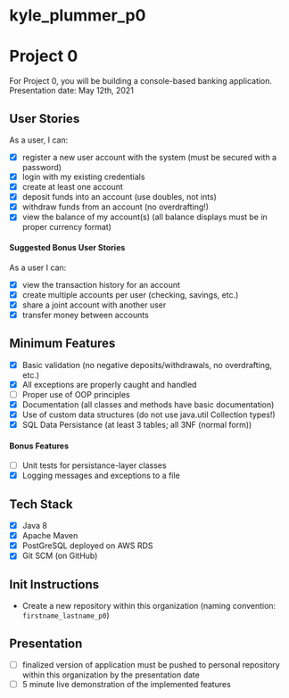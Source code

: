 # kyle_plummer_p0

# Project 0
For Project 0, you will be building a console-based banking application. Presentation date: May 12th, 2021
## User Stories
As a user, I can:
- [x] register a new user account with the system (must be secured with a password)
- [x] login with my existing credentials
- [x] create at least one account
- [x] deposit funds into an account (use doubles, not ints)
- [x] withdraw funds from an account (no overdrafting!)
- [x] view the balance of my account(s) (all balance displays must be in proper currency format)
#### Suggested Bonus User Stories
As a user I can:
- [x] view the transaction history for an account
- [x] create multiple accounts per user (checking, savings, etc.)
- [x] share a joint account with another user
- [x] transfer money between accounts
## Minimum Features
- [x] Basic validation (no negative deposits/withdrawals, no overdrafting, etc.) 
- [x] All exceptions are properly caught and handled
- [ ] Proper use of OOP principles
- [x] Documentation (all classes and methods have basic documentation)
- [x] Use of custom data structures (do not use java.util Collection types!)
- [x] SQL Data Persistance (at least 3 tables; all 3NF (normal form))
#### Bonus Features
- [ ] Unit tests for persistance-layer classes
- [x] Logging messages and exceptions to a file
## Tech Stack
- [x] Java 8
- [x] Apache Maven
- [x] PostGreSQL deployed on AWS RDS
- [x] Git SCM (on GitHub)
## Init Instructions
- Create a new repository within this organization (naming convention: `firstname_lastname_p0`)
## Presentation
- [ ] finalized version of application must be pushed to personal repository within this organization by the presentation date
- [ ] 5 minute live demonstration of the implemented features
